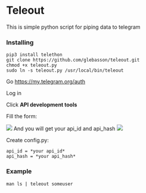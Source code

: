 # Teleout
This is simple python script for piping data to telegram


### Installing

```shell
pip3 install telethon
git clone https://github.com/glebasson/teleout.git
chmod +x teleout.py
sudo ln -s teleout.py /usr/local/bin/teleout

```

Go https://my.telegram.org/auth

Log in

Click **API development tools**

Fill the form:

![](https://pp.userapi.com/c851232/v851232611/df867/ZrXJ-3_X348.jpg)
And you will get your api_id and api_hash
![](https://pp.userapi.com/c851232/v851232611/df88e/JYpwSVVvUpY.jpg)

Create config.py:
```shell
api_id = *your api_id*
api_hash = *your api_hash*
```

### Example 
```shell
man ls | teleout someuser
```

